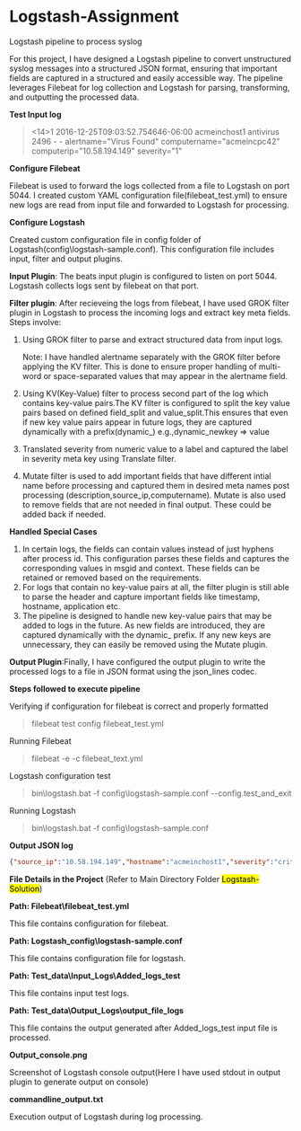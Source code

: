 # Logstash-Assignment

Logstash pipeline to process syslog

For this project, I have designed a Logstash pipeline to convert unstructured syslog messages into a structured JSON format, ensuring that important fields are captured in a structured and easily accessible way. The pipeline leverages Filebeat for log collection and Logstash for parsing, transforming, and outputting the processed data.

**Test Input log**

><14>1 2016-12-25T09:03:52.754646-06:00 acmeinchost1 antivirus 2496 - - alertname="Virus Found" computername="acmeincpc42" computerip="10.58.194.149" severity="1"

**Configure Filebeat**

Filebeat is used to forward the logs collected from a file to Logstash on port 5044. I created custom YAML configuration file(filebeat_test.yml) to ensure new logs are read from input file and forwarded to Logstash for processing.

**Configure Logstash**

Created custom configuration file in config folder of Logstash(config\logstash-sample.conf). This configuration file includes input, filter and output plugins.

**Input Plugin**: The beats input plugin is configured to listen on port 5044. Logstash collects logs sent by filebeat on that port.

**Filter plugin**: After recieveing the logs from filebeat, I have used GROK filter plugin in Logstash to process the incoming logs and extract key meta fields. Steps involve:

1. Using GROK filter to parse and extract structured data from input logs.
   
   Note: I have handled alertname separately with the GROK filter before applying the KV filter. This is done to ensure proper handling of multi-word or space-separated values that may appear in the alertname 
   field.
3. Using KV(Key-Value) filter to process second part of the log which contains key-value pairs.The KV filter is configured to split the key value pairs based on 
   defined field_split and value_split.This ensures that even if new key value pairs appear in future logs, they are captured dynamically with a prefix(dynamic_) 
   e.g.,dynamic_newkey => value
4. Translated severity from numeric value to a label and captured the label in severity meta key using Translate filter.
5. Mutate filter is used to add important fields that have different intial name before processing and captured them in desired meta names post processing 
   (description,source_ip,computername). Mutate is also used to remove fields that are not needed in final output. These could be added back if needed.
   
**Handled Special Cases**

1. In certain logs, the fields can contain values instead of just hyphens after process id. This configuration parses these fields and captures the corresponding 
   values in msgid and context. These fields can be retained or removed based on the requirements.
2. For logs that contain no key-value pairs at all, the filter plugin is still able to parse the header and capture important fields like timestamp, hostname, 
   application etc.
3. The pipeline is designed to handle new key-value pairs that may be added to logs in the future. As new fields are introduced, they are captured dynamically with 
   the dynamic_ prefix. If any new keys are unnecessary, they can easily be removed using the Mutate plugin.

**Output Plugin**:Finally, I have configured the output plugin to write the processed logs to a file in JSON format using the json_lines codec.

**Steps followed to execute pipeline**

Verifying if configuration for filebeat is correct and properly formatted

>filebeat test config filebeat_test.yml

Running Filebeat

>filebeat -e -c filebeat_text.yml

Logstash configuration test

>bin\logstash.bat -f config\logstash-sample.conf --config.test_and_exit

Running Logstash

>bin\logstash.bat -f config\logstash-sample.conf

**Output JSON log**
```json
{"source_ip":"10.58.194.149","hostname":"acmeinchost1","severity":"critical","timestamp":"2016-12-25T09:03:52.754646-06:00","process_id":"2496","description":"Virus Found","application":"antivirus","computername":"acmeincpc42"}
```
**File Details in the Project** (Refer to Main Directory Folder <mark>Logstash-Solution</mark>)

**Path: Filebeat\filebeat_test.yml**

This file contains configuration for filebeat.

**Path: Logstash_config\logstash-sample.conf**

This file contains configuration file for logstash.

**Path: Test_data\Input_Logs\Added_logs_test**

This file contains input test logs.

**Path: Test_data\Output_Logs\output_file_logs**

This file contains the output generated after Added_logs_test input file is processed.

**Output_console.png**

Screenshot of Logstash console output(Here I have used stdout in output plugin to generate output on console)

**commandline_output.txt** 

Execution output of Logstash during log processing.
